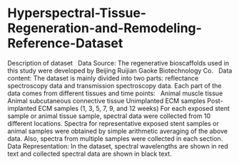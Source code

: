 # Hyperspectral-Tissue-Regeneration-and-Remodeling-Reference-Dataset

Description of dataset
 
Data Source:
The regenerative bioscaffolds used in this study were developed by Beijing Ruijian Gaoke Biotechnology Co.
 
Data content:
The dataset is mainly divided into two parts: reflectance spectroscopy data and transmission spectroscopy data. Each part of the data comes from different tissues and time points:
 
Animal muscle tissue
Animal subcutaneous connective tissue
Unimplanted ECM samples
Post-implanted ECM samples (1, 3, 5, 7, 9, and 12 weeks)
For each exposed stent sample or animal tissue sample, spectral data were collected from 10 different locations. Spectra for representative exposed stent samples or animal samples were obtained by simple arithmetic averaging of the above data. Also, spectra from multiple samples were collected in each section.
 
Data Representation:
In the dataset, spectral wavelengths are shown in red text and collected spectral data are shown in black text.
